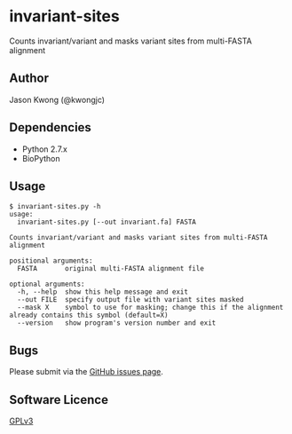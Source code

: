 # invariant-sites
Counts invariant/variant and masks variant sites from multi-FASTA alignment

## Author

Jason Kwong (@kwongjc)

## Dependencies
* Python 2.7.x
* BioPython

## Usage

```
$ invariant-sites.py -h
usage: 
  invariant-sites.py [--out invariant.fa] FASTA

Counts invariant/variant and masks variant sites from multi-FASTA alignment

positional arguments:
  FASTA       original multi-FASTA alignment file

optional arguments:
  -h, --help  show this help message and exit
  --out FILE  specify output file with variant sites masked
  --mask X    symbol to use for masking; change this if the alignment already contains this symbol (default=X)
  --version   show program's version number and exit
```

## Bugs

Please submit via the [GitHub issues page](https://github.com/kwongj/invariant-sites/issues).  

## Software Licence

[GPLv3](https://github.com/kwongj/invariant-sites/blob/master/LICENSE)

